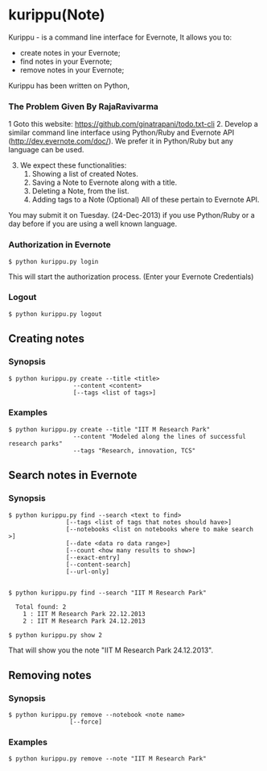 kurippu(Note)
========

Kurippu - is a command line interface for Evernote,
It allows you to:
   * create notes in your Evernote;  
   * find notes in your Evernote;
   * remove notes in your Evernote;
 

   
Kurippu has been written on Python, 

### The Problem Given By RajaRavivarma

1 Goto this website:
    https://github.com/ginatrapani/todo.txt-cli
2. Develop a similar command line interface using Python/Ruby and Evernote API (http://dev.evernote.com/doc/).
    We prefer it in Python/Ruby but any language can be used.

3. We expect these functionalities:
    1. Showing a list of created Notes.
    2. Saving a Note to Evernote along with a title.
    3. Deleting a Note, from the list.
    4. Adding tags to a Note (Optional)
    All of these pertain to Evernote API.

You may submit it on Tuesday. (24-Dec-2013) if you use Python/Ruby or a day before if you are using a well known language.


### Authorization in Evernote

    $ python kurippu.py login

This will start the authorization process. (Enter your Evernote Credentials)

### Logout 

    $ python kurippu.py logout


## Creating notes
### Synopsis
    $ python kurippu.py create --title <title>
                      --content <content>
                      [--tags <list of tags>]  
### Examples
    $ python kurippu.py create --title "IIT M Research Park"
                      --content "Modeled along the lines of successful research parks"
                      --tags "Research, innovation, TCS"


## Search notes in Evernote
### Synopsis
    $ python kurippu.py find --search <text to find>
                    [--tags <list of tags that notes should have>]
                    [--notebooks <list on notebooks where to make search >]
                    [--date <data ro data range>]
                    [--count <how many results to show>]
                    [--exact-entry]
                    [--content-search]
                    [--url-only]


    $ python kurippu.py find --search "IIT M Research Park"

	  Total found: 2
	    1 : IIT M Research Park 22.12.2013
	    2 : IIT M Research Park 24.12.2013
    
    $ python kurippu.py show 2
That will show you the note "IIT M Research Park 24.12.2013".


## Removing notes

### Synopsis
    $ python kurippu.py remove --notebook <note name>
                     [--force]

### Examples
    $ python kurippu.py remove --note "IIT M Research Park"


